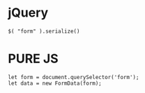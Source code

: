 # jQuery
    
    $( "form" ).serialize()


# PURE JS
  
    let form = document.querySelector('form');
    let data = new FormData(form);
